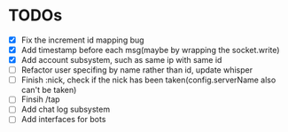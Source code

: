 TODOs
===
- [x] Fix the increment id mapping bug
- [x] Add timestamp before each msg(maybe by wrapping the socket.write)
- [x] Add account subsystem, such as same ip with same id
- [ ] Refactor user specifing by name rather than id, update whisper
- [ ] Finish :nick, check if the nick has been taken(config.serverName also can't be taken)
- [ ] Finsih /tap
- [ ] Add chat log subsystem
- [ ] Add interfaces for bots
